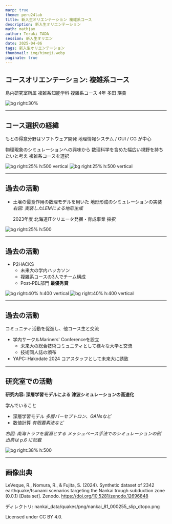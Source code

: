 ```yaml
---
marp: true
theme: peru24lab
title: 新入生オリエンテーション 複雑系コース
description: 新入生オリエンテーション
math: mathjax
author: Teruki TADA
session: 新入生オリエン
date: 2025-04-06
tags: 新入生オリエンテーション
thumbnail: img/himeji.webp
paginate: true
---
```


## コースオリエンテーション: 複雑系コース

島内研究室所属
複雑系知能学科 複雑系コース 4年
多田 瑛貴

![bg right:30%](img/himeji.webp)

---

## コース選択の経緯

もとの得意分野はソフトウェア開発
地理情報システム / GUI / CG が中心

物理現象のシミュレーションへの興味から
数理科学を含めた幅広い視野を持ちたいと考え
複雑系コースを選択

![bg right:25% h:500 vertical](img/wm.webp)
![bg right:25% h:500 vertical](img/all.webp)

---

## 過去の活動

- 土壌の侵食作用の数理モデルを用いた
    地形形成のシミュレーションの実装
  *右図: 実装したLEMによる地形生成*

  2023年度 北海道ITクリエータ発掘・育成事業 採択

![bg right:25% h:500](img/terrain.webp)

---

## 過去の活動

- P2HACKS
  - 未来大の学内ハッカソン
  - 複雑系コースの3人でチーム構成
  - Post-PBL部門 **最優秀賞**

![bg right:40% h:400 vertical](img/p2.webp)
![bg right:40% h:400 vertical](img/top.webp)

---

## 過去の活動

コミュニティ活動を促進し、他コース生と交流

- 学内サークルMariners' Conferenceを設立
  - 未来大の総合技術コミュニティとして様々な大学と交流
  - 技術同人誌の頒布
- YAPC::Hakodate 2024 コアスタッフとして未来大に誘致

---

## 研究室での活動

**研究内容: 深層学習モデルによる
津波シミュレーションの高速化**

学んでいること
- 深層学習モデル *多層パーセプトロン、GANsなど*
- 数値計算 *有限要素法など*

*右図: 南海トラフを震源とする
メッシュベース手法でのシミュレーションの例
出典は p.6 に記載*

![bg right:38% h:500](img/nankai_81_000255_slip_dtopo.webp)

---

## 画像出典

LeVeque, R., Nomura, R., & Fujita, S. (2024). Synthetic dataset of 2342 earthquake/tsunami scenarios targeting the Nankai trough subduction zone (0.0.1) [Data set]. Zenodo. https://doi.org/10.5281/zenodo.12696848

ディレクトリ: nankai_data/quakes/png/nankai_81_000255_slip_dtopo.png

Licensed under CC BY 4.0.